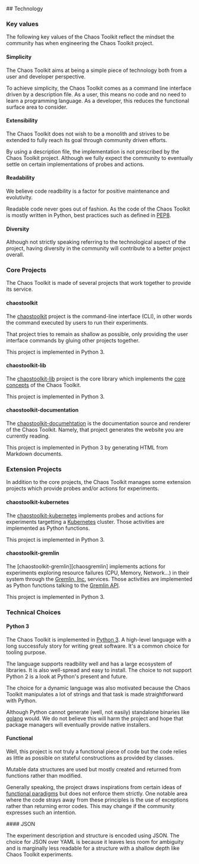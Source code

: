 ## Technology

### Key values

The following key values of the Chaos Toolkit reflect the mindset the community
has when engineering the Chaos Toolkit project.

#### Simplicity

The Chaos Toolkit aims at being a simple piece of technology both from a user
and developer perspective.

To achieve simplicity, the Chaos Toolkit comes as a command line interface
driven by a description file. As a user, this means no code and no need to 
learn a programming language. As a developer, this reduces the functional
surface area to consider.

#### Extensibility

The Chaos Toolkit does not wish to be a monolith and strives to be extended to
fully reach its goal through community driven efforts.

By using a description file, the implementation is not prescribed by the Chaos
Toolkit project. Although we fully expect the community to eventually settle on
certain implementations of probes and actions.

#### Readability

We believe code readbility is a factor for positive maintenance and evolutivity.

Readable code never goes out of fashion. As the code of the Chaos Toolkit is
mostly written in Python, best practices such as defined in [PEP8][pep8].

[pep8]: https://www.python.org/dev/peps/pep-0008/

#### Diversity

Although not strictly speaking referring to the technological aspect of the 
project, having diversity in the community will contribute to a better project
overall.

### Core Projects

The Chaos Toolkit is made of several projects that work together to provide its
service.

#### chaostoolkit

The [chaostoolkit][] project is the command-line interface (CLI), in other words
the command executed by users to run their experiments.

[chaostoolkit]: https://github.com/chaostoolkit/chaostoolkit

That project tries to remain as shallow as possible, only providing the user
interface commands by gluing other projects together.

This project is implemented in Python 3.

#### chaostoolkit-lib

The [chaostoolkit-lib][chaoslib] project is the core library which implements
the [core concepts][concepts] of the Chaos Toolkit.

[chaoslib]: https://github.com/chaostoolkit/chaostoolkit-lib
[concepts]: ../overview/concepts.md

This project is implemented in Python 3.

#### chaostoolkit-documentation

The [chaostoolkit-documehtation][chaosdoc] is the documentation source and
renderer of the Chaos Toolkit. Namely, that project generates the website you
are currently reading.

[chaosdoc]: https://github.com/chaostoolkit/chaostoolkit-documentation

This project is implemented in Python 3 by generating HTML from Markdown
documents.

### Extension Projects

In addition to the core projects, the Chaos Toolkit manages some extension
projects which provide probes and/or actions for experiments.

#### chaostoolkit-kubernetes

The [chaostoolkit-kubernetes][chaoskube] implements probes and actions
for experiments targetting a [Kubernetes][kubernetes] cluster. Those activities
are implemented as Python functions.

[chaoskube]: https://github.com/chaostoolkit/chaostoolkit-kubernetes
[kubernetes]: https://kubernetes.io/

This project is implemented in Python 3.

#### chaostoolkit-gremlin

The [chaostoolkit-gremlin][chaosgremlin] implements actions
for experiments exploring resource failures (CPU, Memory, Network...) in their
system through the [Gremlin, Inc.][gremlin] services. Those activities
are implemented as Python functions talking to the [Gremlin API][gremlinapi].

[chaoskube]: https://github.com/chaostoolkit/chaostoolkit-gremlin
[gremlin]: https://gremlininc.com/
[gremlinapi]: https://help.gremlininc.com/api/

This project is implemented in Python 3.

### Technical Choices

#### Python 3

The Chaos Toolkit is implemented in [Python 3][py3k]. A high-level language with
a long successfuly story for writing great software. It's a common choice for
tooling purpose.

The language supports readbility well and has a large ecosystem of libraries. It
is also well-spread and easy to install. The choice to not support Python 2 is
a look at Python's present and future.

The choice for a dynamic language was also motivated because the Chaos Toolkit
manipulates a lot of strings and that task is made straightforward with Python.

Although Python cannot generate (well, not easily) standalone binaries like
[golang][go] would. We do not believe this will harm the project and hope that
package managers will eventually provide native installers.

[py3k]: https://www.python.org/
[go]: https://golang.org/

#### Functional

Well, this project is not truly a functional piece of code but the code relies
as little as possible on stateful constructions as provided by classes.

Mutable data structures are used but mostly created and returned from functions
rather than modified.

Generally speaking, the project draws inspirations from certain ideas of 
[functional paradigms][funcpara] but does not enforce them strictly. One notable
area where the code strays away from these principles is the use of exceptions
rather than returning error codes. This may change if the community expresses
such an intention.

[funcpara]: https://en.wikipedia.org/wiki/Functional_programming

#### JSON

The experiment description and structure is encoded using JSON. The choice for
JSON over YAML is because it leaves less room for ambiguity and is marginally
less readable for a structure with a shallow depth like Chaos Toolkit
experiments.